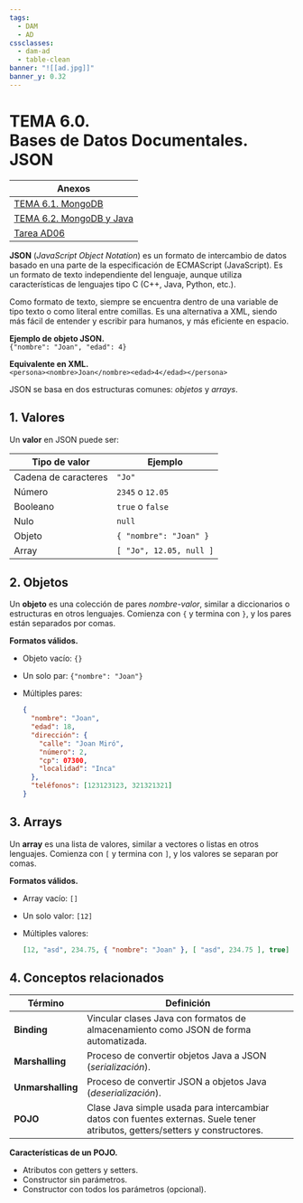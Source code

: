 ```yaml
---
tags:
  - DAM
  - AD
cssclasses:
  - dam-ad
  - table-clean
banner: "![[ad.jpg]]"
banner_y: 0.32
---
```


# **TEMA 6.0.** <br>Bases de Datos Documentales. <br>JSON


| Anexos |
| --- |
|[TEMA 6.1. MongoDB](TEMA%206.1.%20MongoDB.md)|
|[TEMA 6.2. MongoDB y Java](TEMA%206.2.%20MongoDB%20y%20Java.md)|
|[Tarea AD06](../Práctica/Tarea%20AD06.md)|

**JSON** (*JavaScript Object Notation*) es un formato de intercambio de datos basado en una parte de la especificación de ECMAScript (JavaScript). Es un formato de texto independiente del lenguaje, aunque utiliza características de lenguajes tipo C (C++, Java, Python, etc.).  

Como formato de texto, siempre se encuentra dentro de una variable de tipo texto o como literal entre comillas. Es una alternativa a XML, siendo más fácil de entender y escribir para humanos, y más eficiente en espacio.  

**Ejemplo de objeto JSON.**  
`{"nombre": "Joan", "edad": 4}`  

**Equivalente en XML.**  
`<persona><nombre>Joan</nombre><edad>4</edad></persona>`  

JSON se basa en dos estructuras comunes: *objetos* y *arrays*.  

## 1. Valores  

Un **valor** en JSON puede ser:  

| Tipo de valor         | Ejemplo                     |  
|-----------------------|-----------------------------|  
| Cadena de caracteres  | `"Jo"`                      |  
| Número               | `2345` o `12.05`            |  
| Booleano             | `true` o `false`            |  
| Nulo                 | `null`                      |  
| Objeto               | `{ "nombre": "Joan" }`      |  
| Array                | `[ "Jo", 12.05, null ]`     |  

## 2. Objetos  

Un **objeto** es una colección de pares *nombre-valor*, similar a diccionarios o estructuras en otros lenguajes. Comienza con `{` y termina con `}`, y los pares están separados por comas.  

**Formatos válidos.**  
- Objeto vacío: `{}`  
- Un solo par: `{"nombre": "Joan"}`  
- Múltiples pares:  

  ```json
  {
    "nombre": "Joan",
    "edad": 18,
    "dirección": {
      "calle": "Joan Miró",
      "número": 2,
      "cp": 07300,
      "localidad": "Inca"
    },
    "teléfonos": [123123123, 321321321]
  }
  ```  

## 3. Arrays  

Un **array** es una lista de valores, similar a vectores o listas en otros lenguajes. Comienza con `[` y termina con `]`, y los valores se separan por comas.  

**Formatos válidos.**  
- Array vacío: `[]`  
- Un solo valor: `[12]`  
- Múltiples valores:  

  ```json
  [12, "asd", 234.75, { "nombre": "Joan" }, [ "asd", 234.75 ], true]
  ```  

## 4. Conceptos relacionados  

| Término               | Definición                                                                 |  
|-----------------------|---------------------------------------------------------------------------|  
| **Binding**           | Vincular clases Java con formatos de almacenamiento como JSON de forma automatizada. |  
| **Marshalling**       | Proceso de convertir objetos Java a JSON (*serialización*).               |  
| **Unmarshalling**     | Proceso de convertir JSON a objetos Java (*deserialización*).             |  
| **POJO**             | Clase Java simple usada para intercambiar datos con fuentes externas. Suele tener atributos, getters/setters y constructores. |  

**Características de un POJO.**  
- Atributos con getters y setters.  
- Constructor sin parámetros.  
- Constructor con todos los parámetros (opcional).
